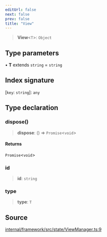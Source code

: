 ```yaml
---
editUrl: false
next: false
prev: false
title: "View"
---
```


> **View**\<`T`\>: `Object`

## Type parameters

• **T** extends `string` = `string`

## Index signature

 \[`key`: `string`\]: `any`

## Type declaration

### dispose()

> **dispose**: () => `Promise`\<`void`\>

#### Returns

`Promise`\<`void`\>

### id

> **id**: `string`

### type

> **type**: `T`

## Source

[internal/framework/src/state/ViewManager.ts:9](https://github.com/nodenogg-in/alpha-p2p/blob/d78065f/internal/framework/src/state/ViewManager.ts#L9)
